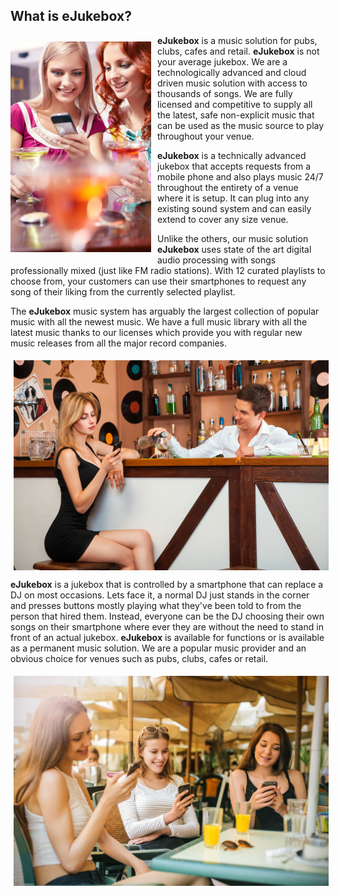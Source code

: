 [//]: # (margin:top right bottom left)

[//]: # (Guide to aligning images https://gist.github.com/DavidWells/7d2e0e1bc78f4ac59a123ddf8b74932d)


## What is **eJukebox**?

<img align="left" style="vertical-align:middle;margin:10px 10px 5px 0px" width="225" src="blobs/what_is_ejukebox.jpg">

**eJukebox** is a music solution for pubs, clubs, cafes and retail. **eJukebox** is not your average jukebox. We are a technologically advanced and cloud driven music solution with access to thousands of songs. We are fully licensed and competitive to supply all the latest, safe non-explicit music that can be used as the music source to play throughout your venue. 

**eJukebox** is a technically advanced jukebox that accepts requests from a mobile phone and also plays music 24/7 throughout the entirety of a venue where it is setup. It can plug into any existing sound system and can easily extend to cover any size venue.

Unlike the others, our music solution **eJukebox** uses state of the art digital audio processing with songs professionally mixed (just like FM radio stations). With 12 curated playlists to choose from, your customers can use their smartphones to request any song of their liking from the currently selected playlist.

The **eJukebox** music system has arguably the largest collection of popular music with all the newest music. We have a full music library with all the latest music thanks to our licenses which provide you with regular new music releases from all the major record companies.

<p align="center">
<img style="vertical-align:middle;margin:5px 0px 0px 5px" width="600" src="blobs/eJukebox_fun04.jpg">

**eJukebox** is a jukebox that is controlled by a smartphone that can replace a DJ on most occasions. Lets face it, a normal DJ just stands in the corner and presses buttons mostly playing what they've been told to from the person that hired them. Instead, everyone can be the DJ choosing their own songs on their smartphone where ever they are without the need to stand in front of an actual jukebox. **eJukebox** is available for functions or is available as a permanent music solution. We are a popular music provider and an obvious choice for venues such as pubs, clubs, cafes or retail.

<p align="center">
<img style="vertical-align:middle;margin:5px 0px 0px 5px" width="600" src="blobs/eJukebox_fun07.jpg">